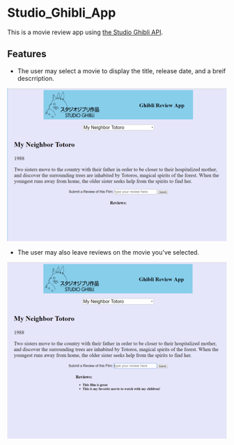 # Studio_Ghibli_App

This is a movie review app using [the Studio Ghibli API](https://ghibliapi.herokuapp.com/).

## Features
- The user may select a movie to display the title, release date, and a breif descrription. 

![index](src/ghibli_shot1.png)

- The user may also leave reviews on the movie you've selected.


![index](src/ghibli_shot2.png)
